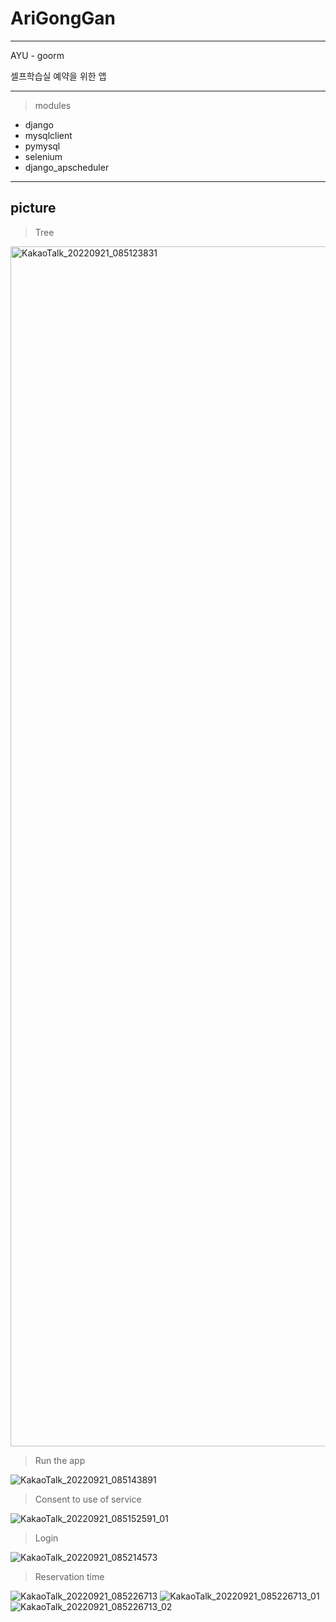 # AriGongGan

---

AYU - goorm

셀프학습실 예약을 위한 앱

---
> modules
- django
- mysqlclient
- pymysql
- selenium
- django_apscheduler

---
picture
---

>Tree

<img width="1920" alt="KakaoTalk_20220921_085123831" src="https://github.com/KwonYongHwan920/arigonggan/assets/105268804/dd98d8a2-6c37-4333-a095-9bb881ad8c27">

>Run the app

![KakaoTalk_20220921_085143891](https://github.com/KwonYongHwan920/arigonggan/assets/105268804/3d21432e-ad84-485f-970d-e12ea686d662)

>Consent to use of service

![KakaoTalk_20220921_085152591_01](https://github.com/KwonYongHwan920/arigonggan/assets/105268804/6f80716c-38f1-492b-97f8-1e3f2590111e)

>Login

![KakaoTalk_20220921_085214573](https://github.com/KwonYongHwan920/arigonggan/assets/105268804/7219dd40-b988-4071-8a54-6befac7c664b)

>Reservation time

![KakaoTalk_20220921_085226713](https://github.com/KwonYongHwan920/arigonggan/assets/105268804/568cc041-1ae7-46fc-83bf-a059dcdb210b) ![KakaoTalk_20220921_085226713_01](https://github.com/KwonYongHwan920/arigonggan/assets/105268804/462df0e1-5801-40a3-a0e6-63f64d37f457) ![KakaoTalk_20220921_085226713_02](https://github.com/KwonYongHwan920/arigonggan/assets/105268804/59425305-5204-44d6-9030-44ef9352f7d7)
